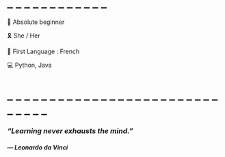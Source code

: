 # \_ \_ \_ \_ \_ \_ \_ \_ \_ \_ \_ \_

📓 Absolute beginner

🎗 She / Her

🎤 First Language : French

💻 Python, Java
# \_ \_ \_ \_ \_ \_ \_ \_ \_ \_ \_ \_ \_ \_ \_ \_ \_ \_ \_ \_ \_ \_ \_ \_ \_ \_ \_ \_ \_ \_
### _“Learning never exhausts the mind.”_
#### _― Leonardo da Vinci_
